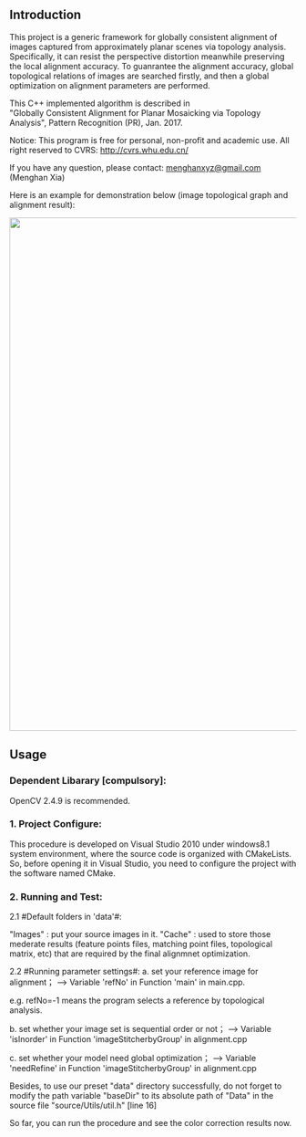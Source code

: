 ## Introduction

This project is a generic framework for globally consistent alignment of images captured from approximately planar 
scenes via topology analysis. Specifically, it can resist the perspective distortion meanwhile preserving the local 
alignment accuracy. To guanrantee the alignment accuracy, global topological relations of images are searched firstly,
and then a global optimization on alignment parameters are performed.

This C++ implemented algorithm is described in  
"Globally Consistent Alignment for Planar Mosaicking via Topology Analysis", Pattern Recognition (PR), Jan. 2017.

Notice: This program is free for personal, non-profit and academic use.
All right reserved to CVRS: http://cvrs.whu.edu.cn/

If you have any question, please contact: menghanxyz@gmail.com (Menghan Xia)

Here is an example for demonstration below (image topological graph and alignment result): 

<img src="docs/demo.png" width="900px"/>

## Usage
### Dependent Libarary [compulsory]:
OpenCV 2.4.9 is recommended.

### 1. Project Configure:
This procedure is developed on Visual Studio 2010 under windows8.1 system environment,
where the source code is organized with CMakeLists. So, before opening it in Visual Studio,
you need to configure the project with the software named CMake.

### 2. Running and Test:
2.1 #Default folders in 'data'#:

"Images" : put your source images in it.
"Cache"  : used to store those mederate results (feature points files, matching point files, topological matrix, etc) that 
are required by the final alignmnet optimization.

2.2 #Running parameter settings#:
a. set your reference image for alignment；      							-->  Variable 'refNo' in Function 'main' in main.cpp. 

e.g. refNo=-1 means the program selects a reference by topological analysis.

b. set whether your image set is sequential order or not；         --> Variable 'isInorder' in Function 'imageStitcherbyGroup' in alignment.cpp

c. set whether your model need global optimization；         		--> Variable 'needRefine' in Function 'imageStitcherbyGroup' in alignment.cpp

Besides, to use our preset "data" directory successfully, do not forget to modify the path variable 
"baseDir" to its absolute path of "Data" in the source file "source/Utils/util.h" [line 16]

So far, you can run the procedure and see the color correction results now.